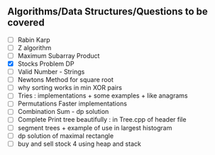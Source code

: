 ## Algorithms/Data Structures/Questions to be covered

- [ ] Rabin Karp
- [ ] Z algorithm
- [ ] Maximum Subarray Product
- [x] Stocks Problem DP
- [ ] Valid Number - Strings
- [ ] Newtons Method for square root
- [ ] why sorting works in min XOR pairs
- [ ] Tries : implementations + some examples + like anagrams
- [ ] Permutations Faster implementations
- [ ] Combination Sum - dp solution
- [ ] Complete Print tree beautifully : in Tree.cpp of header file
- [ ] segment trees + example of use in largest histogram
- [ ] dp solution of maximal rectangle
- [ ] buy and sell stock 4 using heap and stack
